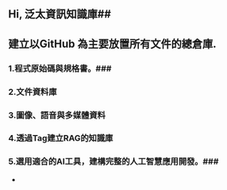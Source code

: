 ## Hi, 泛太資訊知識庫##
## 建立以GitHub 為主要放置所有文件的總倉庫.
### 1.程式原始碼與規格書。###
### 2.文件資料庫 ###
### 3.圖像、語音與多媒體資料 ###
### 4.透過Tag建立RAG的知識庫 ###
### 5.選用適合的AI工具，建構完整的人工智慧應用開發。###
- 

<!---
WK195838/WK195838 is a ✨ special ✨ repository because its `README.md` (this file) appears on your GitHub profile.
You can click the Preview link to take a look at your changes.
--->

